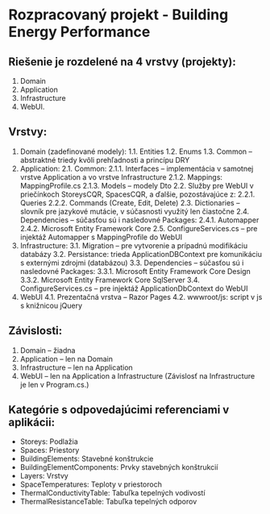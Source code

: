 # Rozpracovaný projekt - Building Energy Performance

## Riešenie je  rozdelené na 4 vrstvy (projekty):
1. Domain
2. Application
3. Infrastructure
4. WebUI.

## Vrstvy:
1. Domain (zadefinované modely):
	1.1. Entities
	1.2. Enums
	1.3. Common – abstraktné triedy kvôli prehľadnosti a princípu DRY
2. Application:
   2.1. Common:
        2.1.1. Interfaces – implementácia v samotnej vrstve Application a vo vrstve Infrastructure 
        2.1.2. Mappings: MappingProfile.cs
        2.1.3. Models – modely Dto
   2.2. Služby pre WebUI v priečínkoch StoreysCQR, SpacesCQR, a ďalšie, pozostávajúce z:
        2.2.1. Queries
        2.2.2. Commands (Create, Edit, Delete)
   2.3. Dictionaries – slovník pre jazykové mutácie, v súčasnosti využitý len čiastočne
   2.4. Dependencies – súčasťou sú i nasledovné Packages:
        2.4.1. Automapper
        2.4.2. Microsoft Entity Framework Core
   2.5. ConfigureServices.cs – pre injektáž Automapper s MappingProfile do WebUI
3. Infrastructure:
   3.1. Migration – pre vytvorenie a prípadnú modifikáciu databázy
   3.2. Persistance: trieda ApplicationDBContext pre komunikáciu s externými zdrojmi (databázou)
   3.3. Dependencies – súčasťou sú i nasledovné Packages:
        3.3.1. Microsoft Entity Framework Core Design
        3.3.2. Microsoft Entity Framework Core SqlServer
   3.4. ConfigureServices.cs – pre injektáž ApplicationDbContext do WebUI
4. WebUI
   4.1. Prezentačná vrstva – Razor Pages
   4.2. wwwroot/js: script v js s knižnicou jQuery


## Závislosti:
1. Domain – žiadna
2. Application – len na Domain
3. Infrastructure – len na Application
4. WebUI – len na Application a Infrastructure (Závislosť na Infrastructure je len v Program.cs.)

## Kategórie s odpovedajúcimi referenciami v aplikácii:
- Storeys: Podlažia
- Spaces: Priestory
- BuildingElements: Stavebné konštrukcie
- BuildingElementComponents: Prvky stavebných konštrukcií
- Layers: Vrstvy
- SpaceTemperatures: Teploty v priestoroch
- ThermalConductivityTable: Tabuľka tepelných vodivostí
- ThermalResistanceTable: Tabuľka tepelných odporov

